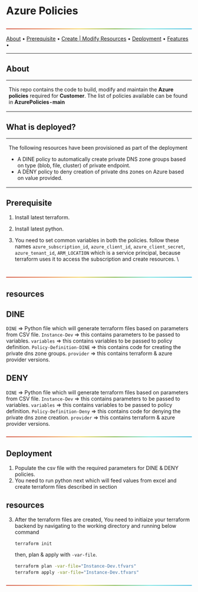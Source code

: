 # Azure Policies

![-----------------------------------------------------](/rainbow.png)

<p align="center">
  
  <a href="#about">About</a> •
  <a href="#prerequisite">Prerequisite</a> •
  <a href="#resources">Create | Modify Resources</a> •
  <a href="#deployment">Deployment</a> •
  <a href="#features">Features</a> •

</p>

---

## About

<table>
<tr>
<td>
  
This repo contains the code to build, modify and maintain the **Azure policies** required for **Customer**. The list of policies available can be found in **AzurePolicies-main**



</td>
</tr>
</table>


## What is deployed?

<table>
<tr>
<td>
  
The following resources have been provisioned as part of the deployment

* A DINE policy to automatically create private DNS zone groups based on type (blob, file, cluster) of private endpoint.
* A DENY policy to deny creation of private dns zones on Azure based on value provided.

</td>
</tr>
</table>

## Prerequisite

1. Install latest terraform.
2. Install latest python.
3. You need to set common variables in both the policies. follow these names `azure_subscription_id`, `azure_client_id`, `azure_client_secret`, `azure_tenant_id`, `ARM_LOCATION` which is a service principal, because terraform uses it to access the subscription and create resources. \

   ```

![-----------------------------------------------------](/rainbow.png)

## resources

## DINE

`DINE` => Python file which will generate terraform files based on parameters from CSV file.
`Instance-Dev` => this contains parameters to be passed to variables.
`variables` => this contains variables to be passed to policy definition.
`Policy-Definition-DINE` => this contains code for creating the private dns zone groups.
`provider` => this contains terraform & azure provider versions.

## DENY

`DINE` => Python file which will generate terraform files based on parameters from CSV file.
`Instance-Dev` => this contains parameters to be passed to variables.
`variables` => this contains variables to be passed to policy definition.
`Policy-Definition-Deny` => this contains code for denying the private dns zone creation.
`provider` => this contains terraform & azure provider versions.


![-----------------------------------------------------](/rainbow.png)

## Deployment

1. Populate the csv file with the required parameters for DINE & DENY policies.
2. You need to run python next which will feed values from excel and create terraform files described in section 
## resources

3. After the terraform files are created, You need to initiaize your terraform backend by navigating to the working directory and running below command

   ```bash
   terraform init
   ```

   then, plan & apply with `-var-file`.

   ```bash
   terraform plan -var-file="Instance-Dev.tfvars"
   terraform apply -var-file="Instance-Dev.tfvars"
   ```

![-----------------------------------------------------](/rainbow.png)

